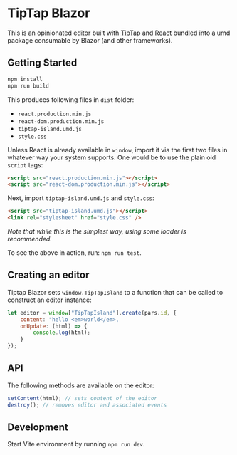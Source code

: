 # TipTap Blazor

This is an opinionated editor built with [TipTap](https://github.com/ueberdosis/tiptap) and [React](https://github.com/facebook/react) bundled into a umd package consumable by Blazor (and other frameworks).

## Getting Started

```js
npm install
npm run build
```

This produces following files in `dist` folder:
- `react.production.min.js`
- `react-dom.production.min.js`
- `tiptap-island.umd.js`
- `style.css`

Unless React is already available in `window`, import it via the first two files in whatever way your system supports. One would be to use the plain old `script` tags:

```html
<script src="react.production.min.js"></script>
<script src="react-dom.production.min.js"></script>
```

Next, import `tiptap-island.umd.js` and `style.css`:

```html
<script src="tiptap-island.umd.js"></script>
<link rel="stylesheet" href="style.css" />
```

*Note that while this is the simplest way, using some loader is recommended.*

To see the above in action, run: `npm run test`.

## Creating an editor

Tiptap Blazor sets `window.TipTapIsland` to a function that can be called to construct an editor instance:

```js
let editor = window["TipTapIsland"].create(pars.id, {
    content: "hello <em>world</em>,
    onUpdate: (html) => {
        console.log(html);
    }
});
```

## API

The following methods are available on the editor:

```js
setContent(html); // sets content of the editor
destroy(); // removes editor and associated events
```

## Development

Start Vite environment by running `npm run dev`.
